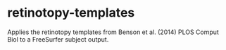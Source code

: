# retinotopy-templates
Applies the retinotopy templates from Benson et al. (2014) PLOS Comput Biol to a FreeSurfer subject output.
